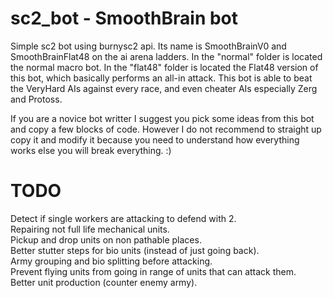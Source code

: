 # sc2_bot - SmoothBrain bot

Simple sc2 bot using burnysc2 api.
Its name is SmoothBrainV0 and SmoothBrainFlat48 on the ai arena ladders.
In the "normal" folder is located the normal macro bot. In the "flat48" folder is located the Flat48 version of this bot, which basically performs an all-in attack.
This bot is able to beat the VeryHard AIs against every race, and even cheater AIs especially Zerg and Protoss.

If you are a novice bot writter I suggest you pick some ideas from this bot and copy a few blocks of code. However I do not recommend to straight up copy it and modify it because you need to understand how everything works else you will break everything. :)

# TODO

Detect if single workers are attacking to defend with 2.<br/>
Repairing not full life mechanical units.<br/>
Pickup and drop units on non pathable places.<br/>
Better stutter steps for bio units (instead of just going back).<br/>
Army grouping and bio splitting before attacking.<br/>
Prevent flying units from going in range of units that can attack them.<br/>
Better unit production (counter enemy army).<br/>
